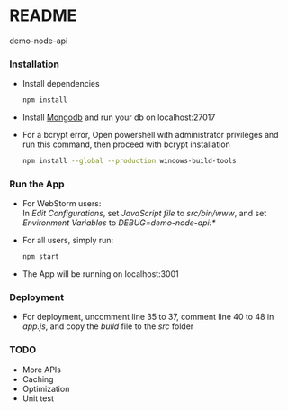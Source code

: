 # README #

demo-node-api

### Installation ###

* Install dependencies

    ```Bash
    npm install
    ```
* Install [Mongodb](https://www.mongodb.com/download-center) and run your db on localhost:27017

* For a bcrypt error, Open powershell with administrator privileges and run this command, then proceed with bcrypt installation

    ```Bash
    npm install --global --production windows-build-tools
    ```

### Run the App ###

* For WebStorm users:  
    In _Edit Configurations_, set _JavaScript file_ to _src/bin/www_, and set _Environment Variables_ to _DEBUG=demo-node-api:\*_
 
* For all users, simply run:

    ```Bash
    npm start
    ```
    
* The App will be running on localhost:3001

### Deployment ###

* For deployment, uncomment line 35 to 37, comment line 40 to 48 in _app.js_, and copy the _build_ file to the _src_ folder

### TODO ###

* More APIs
* Caching
* Optimization
* Unit test
